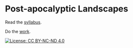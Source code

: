 # Post-apocalyptic Landscapes

Read the [syllabus](https://github.com/peakera/play-test/blob/master/syllabus.md).

Do the [work](https://github.com/peakera/play-test/blob/master/readings.md).

[![License: CC BY-NC-ND 4.0](https://img.shields.io/badge/License-CC%20BY--NC--ND%204.0-lightgrey.svg)](https://creativecommons.org/licenses/by-nc-nd/4.0/)
